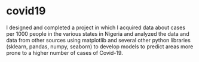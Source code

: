 # covid19

I designed and completed a project in which I acquired data about cases per 1000 people in the various states in Nigeria and analyzed the data and data from other sources using matplotlib and several other python libraries (sklearn, pandas, numpy, seaborn) to develop models to predict areas more prone to a higher number of cases of Covid-19.
